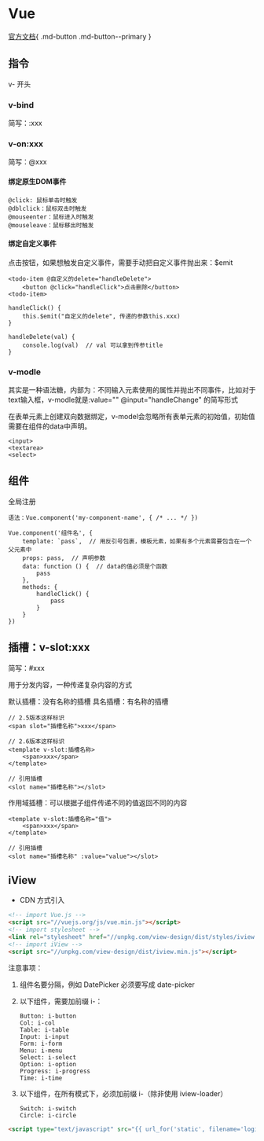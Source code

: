# Vue

[官方文档](https://cn.vuejs.org/guide/introduction.html){ .md-button .md-button--primary }

## 指令

v- 开头

### v-bind

简写：:xxx

### v-on:xxx

简写：@xxx

#### 绑定原生DOM事件

```text
@click: 鼠标单击时触发
@dblclick：鼠标双击时触发
@mouseenter：鼠标进入时触发
@mouseleave：鼠标移出时触发
```

#### 绑定自定义事件

点击按钮，如果想触发自定义事件，需要手动把自定义事件抛出来：$emit

```text
<todo-item @自定义的delete="handleDelete">
    <button @click="handleClick">点击删除</button>
<todo-item>

handleClick() {
    this.$emit("自定义的delete", 传递的参数this.xxx)
}

handleDelete(val) {
    console.log(val)  // val 可以拿到传参title
}
```

### v-modle

其实是一种语法糖，内部为：不同输入元素使用的属性并抛出不同事件，比如对于text输入框，v-modle就是:value="" @input="handleChange" 的简写形式

在表单元素上创建双向数据绑定，v-model会忽略所有表单元素的初始值，初始值需要在组件的data中声明。

```text
<input>
<textarea>
<select>
```

## 组件

全局注册

```text
语法：Vue.component('my-component-name', { /* ... */ })

Vue.component('组件名', {
    template: `pass`,  // 用反引号包裹，模板元素，如果有多个元素需要包含在一个父元素中
    props: pass,  // 声明参数
    data: function () {  // data的值必须是个函数
        pass
    },
    methods: {
        handleClick() {
            pass
        }
    }
})
```

## 插槽：v-slot:xxx

简写：#xxx

用于分发内容，一种传递复杂内容的方式

默认插槽：没有名称的插槽
具名插槽：有名称的插槽

```text
// 2.5版本这样标识
<span slot="插槽名称">xxx</span>

// 2.6版本这样标识
<template v-slot:插槽名称>
    <span>xxx</span>
</template>

// 引用插槽
<slot name="插槽名称"></slot>
```

作用域插槽：可以根据子组件传递不同的值返回不同的内容

```text
<template v-slot:插槽名称="值">
    <span>xxx</span>
</template>

// 引用插槽
<slot name="插槽名称" :value="value"></slot>
```

## iView

- CDN 方式引入

```html
<!-- import Vue.js -->
<script src="//vuejs.org/js/vue.min.js"></script>
<!-- import stylesheet -->
<link rel="stylesheet" href="//unpkg.com/view-design/dist/styles/iview.css">
<!-- import iView -->
<script src="//unpkg.com/view-design/dist/iview.min.js"></script>
```

注意事项：

1. 组件名要分隔，例如 DatePicker 必须要写成 date-picker

2. 以下组件，需要加前缀 i-：

    ```text
    Button: i-button
    Col: i-col
    Table: i-table
    Input: i-input
    Form: i-form
    Menu: i-menu
    Select: i-select
    Option: i-option
    Progress: i-progress
    Time: i-time
    ```

3. 以下组件，在所有模式下，必须加前缀 i-（除非使用 iview-loader）

    ```text
    Switch: i-switch
    Circle: i-circle
    ```

```html
<script type="text/javascript" src="{{ url_for('static', filename='login.js') }}"></script>
```
